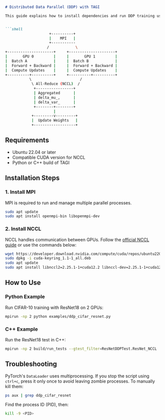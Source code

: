 ```markdown
# Distributed Data Parallel (DDP) with TAGI

This guide explains how to install dependencies and run DDP training using TAGI, which distributes batches across multiple GPUs and synchronizes updating values for mean and variances (`delta_mu_`, `delta_var_`) for parameter updates. Implementation details can be found in `src/ddp`.


```shell
                    +----------+
                    |    MPI   |
                    +-----------
                   /            \
+---------------------+     +---------------------+
|       GPU 0         |     |       GPU 1         |
|  Batch A            |     |  Batch B            |
|  Forward + Backward |     |  Forward + Backward |
|  Compute Updates    |     |  Compute Updates    |
+----------+----------+     +----------+----------+
           \                      /
            \ All-Reduce (NCCL)  /
             +-----------------+
             | Aggregated      |
             | delta_mu_,      |
             | delta_var_      |
             +--------+--------+
                      |
            +---------v---------+
            |  Update Weights   |
            +-------------------+
```

## Requirements

- Ubuntu 22.04 or later
- Compatible CUDA version for NCCL
- Python or C++ build of TAGI

## Installation Steps

### 1. Install MPI

MPI is required to run and manage multiple parallel processes.

```bash
sudo apt update
sudo apt install openmpi-bin libopenmpi-dev
```

### 2. Install NCCL

NCCL handles communication between GPUs. Follow the [official NCCL guide](https://docs.nvidia.com/deeplearning/nccl/install-guide/index.html) or use the commands below:

```bash
wget https://developer.download.nvidia.com/compute/cuda/repos/ubuntu2204/x86_64/cuda-keyring_1.1-1_all.deb
sudo dpkg -i cuda-keyring_1.1-1_all.deb
sudo apt update
sudo apt install libnccl2=2.25.1-1+cuda12.2 libnccl-dev=2.25.1-1+cuda12.2
```

## How to Use

### Python Example

Run CIFAR-10 training with ResNet18 on 2 GPUs:

```bash
mpirun -np 2 python examples/ddp_cifar_resnet.py
```

### C++ Example

Run the ResNet18 test in C++:

```bash
mpirun -np 2 build/run_tests --gtest_filter=ResNetDDPTest.ResNet_NCCL
```

## Troubleshooting

PyTorch's `DataLoader` uses multiprocessing. If you stop the script using `ctrl+c`, press it only once to avoid leaving zombie processes. To manually kill them:

```bash
ps aux | grep ddp_cifar_resnet
```

Find the process ID (PID), then:

```bash
kill -9 <PID>
```
